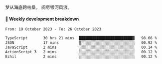 梦从海底跨枯桑。
阅尽银河风浪。


#### 📝 Weekly development breakdown

<!--START_SECTION:waka-->

```txt
From: 19 October 2023 - To: 26 October 2023

TypeScript       30 hrs 21 mins  ████████████████████████▓   98.66 %
JSON             17 mins         ▒░░░░░░░░░░░░░░░░░░░░░░░░   00.92 %
JavaScript       2 mins          ░░░░░░░░░░░░░░░░░░░░░░░░░   00.14 %
ActionScript 3   2 mins          ░░░░░░░░░░░░░░░░░░░░░░░░░   00.12 %
Ezhil            2 mins          ░░░░░░░░░░░░░░░░░░░░░░░░░   00.12 %
```

<!--END_SECTION:waka-->



